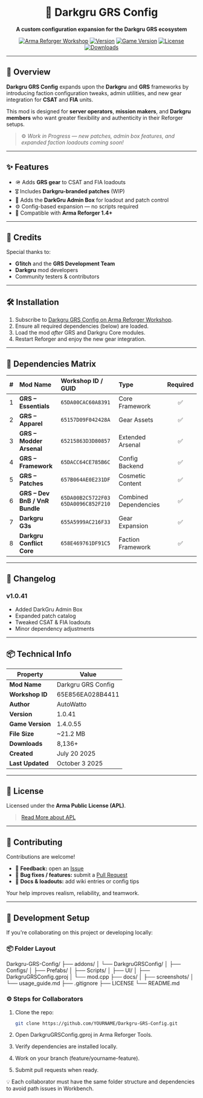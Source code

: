 <div align="center">

# 🦅 Darkgru GRS Config  
**A custom configuration expansion for the Darkgru GRS ecosystem**

[![Arma Reforger Workshop](https://img.shields.io/badge/Arma_Reforger-Workshop-1a1a1a?logo=arma&logoColor=white)](https://reforger.armaplatform.com/workshop/65E856EA028B4411-DarkgruGRSConfig)
[![Version](https://img.shields.io/badge/Version-1.0.41-blue)](#)
[![Game Version](https://img.shields.io/badge/Reforger_Compatibility-1.4.0.55-green)](#)
[![License](https://img.shields.io/badge/License-APL-lightgrey)](#)
[![Downloads](https://img.shields.io/badge/Downloads-8.1k+-brightgreen)](#)

</div>

---

## 🧩 Overview  

**Darkgru GRS Config** expands upon the **Darkgru** and **GRS** frameworks by introducing faction configuration tweaks, admin utilities, and new gear integration for **CSAT** and **FIA** units.  

This mod is designed for **server operators**, **mission makers**, and **Darkgru members** who want greater flexibility and authenticity in their Reforger setups.  

> ⚙️ *Work in Progress — new patches, admin box features, and expanded faction loadouts coming soon!*

---

## ✨ Features  

- 🪖 Adds **GRS gear** to CSAT and FIA loadouts  
- 🎖️ Includes **Darkgru-branded patches** (WIP)  
- 🧰 Adds the **DarkGru Admin Box** for loadout and patch control  
- ⚙️ Config-based expansion — no scripts required  
- 🚀 Compatible with **Arma Reforger 1.4+**

---

## 🧠 Credits  

Special thanks to:

- **G1itch** and the **GRS Development Team**  
- **Darkgru** mod developers  
- Community testers & contributors  

---

## 🛠️ Installation  

1. Subscribe to [Darkgru GRS Config on Arma Reforger Workshop](https://reforger.armaplatform.com/workshop/65E856EA028B4411-DarkgruGRSConfig).  
2. Ensure all required dependencies (below) are loaded.  
3. Load the mod *after* GRS and Darkgru Core modules.  
4. Restart Reforger and enjoy the new gear integration.

---

## 🔗 Dependencies Matrix  

| # | Mod Name | Workshop ID / GUID | Type | Required |
|:-:|:----------|:-------------------|:------|:----------:|
| 1 | **GRS – Essentials** | `65DA00CAC60A8391` | Core Framework | ✅ |
| 2 | **GRS – Apparel** | `65157D09F042428A` | Gear Assets | ✅ |
| 3 | **GRS – Modder Arsenal** | `65215863D3D80857` | Extended Arsenal | ✅ |
| 4 | **GRS – Framework** | `65DACC64CE785B6C` | Config Backend | ✅ |
| 5 | **GRS – Patches** | `657B064AE0E231DF` | Cosmetic Content | ✅ |
| 6 | **GRS – Dev BnB / VnR Bundle** | `65DA00B2C5722F03` `65DA0096C852F210` | Combined Dependencies | ✅ |
| 7 | **Darkgru G3s** | `655A5999AC216F33` | Gear Expansion | ✅ |
| 8 | **Darkgru Conflict Core** | `658E469761DF91C5` | Faction Framework | ✅ |

---

## 📜 Changelog  

### **v1.0.41**
- Added DarkGru Admin Box  
- Expanded patch catalog  
- Tweaked CSAT & FIA loadouts  
- Minor dependency adjustments  

---

## 📦 Technical Info  

| Property | Value |
|-----------|--------|
| **Mod Name** | Darkgru GRS Config |
| **Workshop ID** | 65E856EA028B4411 |
| **Author** | AutoWatto |
| **Version** | 1.0.41 |
| **Game Version** | 1.4.0.55 |
| **File Size** | ~21.2 MB |
| **Downloads** | 8,136+ |
| **Created** | July 20 2025 |
| **Last Updated** | October 3 2025 |

---

## 📄 License  

Licensed under the **Arma Public License (APL)**.  
> [Read More about APL](https://www.bohemia.net/community/licenses/arma-public-license)

---

## 🤝 Contributing  

Contributions are welcome!  

- 💬 **Feedback:** open an [Issue](../../issues)  
- 🧩 **Bug fixes / features:** submit a [Pull Request](../../pulls)  
- 📘 **Docs & loadouts:** add wiki entries or config tips  

Your help improves realism, reliability, and teamwork.

---

## 🧱 Development Setup

If you're collaborating on this project or developing locally:

### 📦 Folder Layout

Darkgru-GRS-Config/
├── addons/
│ └── DarkgruGRSConfig/
│ ├── Configs/
│ ├── Prefabs/
│ ├── Scripts/
│ ├── UI/
│ ├── DarkgruGRSConfig.gproj
│ └── mod.cpp
├── docs/
│ ├── screenshots/
│ └── usage_guide.md
├── .gitignore
├── LICENSE
└── README.md


### ⚙️ Steps for Collaborators

1. Clone the repo:
   ```bash
   git clone https://github.com/YOURNAME/Darkgru-GRS-Config.git
2. Open DarkgruGRSConfig.gproj in Arma Reforger Tools.

3. Verify dependencies are installed locally.

4. Work on your branch (feature/yourname-feature).

5. Submit pull requests when ready.

💡 Each collaborator must have the same folder structure and dependencies to avoid path issues in Workbench.
